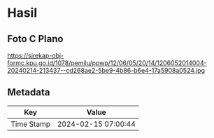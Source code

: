 # Hasil

## Foto C Plano

https://sirekap-obj-formc.kpu.go.id/1078/pemilu/ppwp/12/06/05/20/14/1206052014004-20240214-213437--cd268ae2-5be9-4b86-b6e4-17a5908a0524.jpg


## Metadata

| Key        | Value               |
| ---------- | ------------------- |
| Time Stamp | 2024-02-15 07:00:44 |



